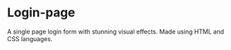 # Login-page
A single page login form with stunning visual effects. 
Made using HTML and CSS languages.
